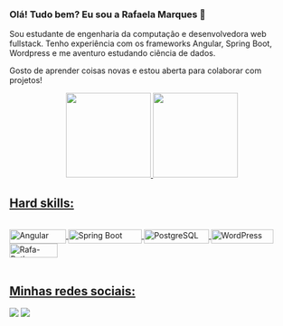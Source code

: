 ### Olá! Tudo bem? Eu sou a Rafaela Marques 👋

Sou estudante de engenharia da computação e desenvolvedora web fullstack. Tenho experiência com os frameworks Angular, Spring Boot, Wordpress e me aventuro estudando ciência de dados.

Gosto de aprender coisas novas e estou aberta para colaborar com projetos!

<div align="center">
  <a href="https://github.com/rmarques-s">
  <img height="150em" src="https://github-readme-stats.vercel.app/api?username=rmarques-s&show_icons=true&theme=swift&include_all_commits=true&count_private=true"/>
  <img height="150em" src="https://github-readme-stats.vercel.app/api/top-langs/?username=rmarques-s&layout=compact&langs_count=7&theme=swift"/>
</div>



  <h2 align="left"> Hard skills:</h2>  
<div style="display: inline_block"><br>
<img align="center" alt="Angular" height="25" width="100" src="https://img.shields.io/badge/angular-DD0031?style=for-the-badge&logo=angular&logoColor=white">
<img align="center" alt="Spring Boot" height="25" width="130" src="https://img.shields.io/badge/spring%20boot-6DB33F?style=for-the-badge&logo=spring-boot&logoColor=white">
<img align="center" alt="PostgreSQL" height="25" width="115" src="https://img.shields.io/badge/postgreSQL-4169E1?style=for-the-badge&logo=postgresql&logoColor=white">
<img align="center" alt="WordPress" height="25" width="110" src="https://img.shields.io/badge/wordpress-21759B?style=for-the-badge&logo=wordpress&logoColor=white">
<img align="center" alt="Rafa-Python" height="25" width="85" src="https://img.shields.io/badge/python-3670A0?style=for-the-badge&logo=python&logoColor=ffdd54">
 


</div>

<br>
  <h2 align="left"> Minhas redes sociais:</h2>
<div> 
  <a href="https://www.instagram.com/_rmmarques/" target="_blank"><img src="https://img.shields.io/badge/-Instagram-%23E4405F?style=for-the-badge&logo=instagram&logoColor=white" target="_blank"></a>
  <a href="https://www.linkedin.com/in/rafaela-marques-82515722b" target="_blank"><img src="https://img.shields.io/badge/-LinkedIn-%230077B5?style=for-the-badge&logo=linkedin&logoColor=white](https://www.linkedin.com/in/rafaela-marques-82515722b/)" target="_blank"></a>
 
